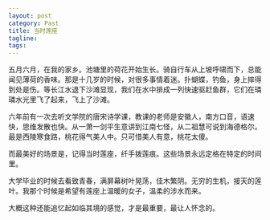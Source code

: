 ```yaml
---
layout: post
category: Past
title: 当时莲座
tagline:
tags: 
---
```


五月六月，在我的家乡。池塘里的荷花开始生长。骑自行车从上坡呼啸而下，总能闻见薄荷的香味。那是十几岁的时候，对很多事情着迷。扑蝴蝶，钓鱼，身上摔得到处是伤。等长江水退下沙滩显现，我们在水中排成一列快速驱赶鱼群，它们在璘璘水光里飞了起来，飞上了沙滩。

六年前有一次去听文学院的唐宋诗学课，教课的老师是安徽人，南方口音，语速快，思维发散也快。从一萧一剑平生意讲到江南七怪，从二祖慧可说到海德格尔。最是西陵寒食路，桃花得气美人中。只可惜美人有意，桃花太傻。

而最美好的场景是，记得当时莲座，纤手拨莲痕。这些场景永远定格在特定的时间里。

大学毕业的时候去看致青春，满屏幕树叶晃荡，佳木繁阴。无穷的生机，接天的莲叶。我那个时候是希望有莲座上温暖的女子，温柔的涉水而来。

大概这种还能追忆起如临其境的感觉，才是最重要，最让人怀念的。

